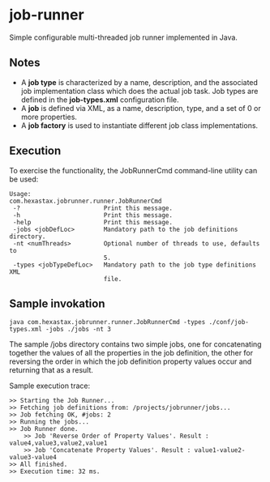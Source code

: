 # job-runner
Simple configurable multi-threaded job runner implemented in Java.

## Notes
- A **job type** is characterized by a name, description, and the associated job implementation class which does the actual job task. Job types are defined in the **job-types.xml** configuration file.
- A **job** is defined via XML, as a name, description, type, and a set of 0 or more properties.
- A **job factory** is used to instantiate different job class implementations.

## Execution
To exercise the functionality, the JobRunnerCmd command-line utility can be used:

```
Usage:
com.hexastax.jobrunner.runner.JobRunnerCmd
 -?                       Print this message.
 -h                       Print this message.
 -help                    Print this message.
 -jobs <jobDefLoc>        Mandatory path to the job definitions directory.
 -nt <numThreads>         Optional number of threads to use, defaults to
                          5.
 -types <jobTypeDefLoc>   Mandatory path to the job type definitions XML
                          file.
```
## Sample invokation
```
java com.hexastax.jobrunner.runner.JobRunnerCmd -types ./conf/job-types.xml -jobs ./jobs -nt 3
```

The sample /jobs directory contains two simple jobs, one for concatenating together the values
of all the properties in the job definition, the other for reversing the order in which the
job definition property values occur and returning that as a result.

Sample execution trace:
```
>> Starting the Job Runner...
>> Fetching job definitions from: /projects/jobrunner/jobs...
>> Job fetching OK, #jobs: 2
>> Running the jobs...
>> Job Runner done.
    >> Job 'Reverse Order of Property Values'. Result : value4,value3,value2,value1
    >> Job 'Concatenate Property Values'. Result : value1-value2-value3-value4
>> All finished.
>> Execution time: 32 ms.
```

